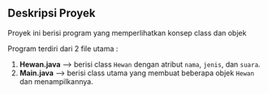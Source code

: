 ## Deskripsi Proyek
Proyek ini berisi program yang memperlihatkan konsep class dan objek

Program terdiri dari 2 file utama :
1. **Hewan.java** --> berisi class `Hewan` dengan atribut `nama`, `jenis`, dan `suara`.
2. **Main.java** --> berisi class utama yang membuat beberapa objek `Hewan` dan menampilkannya.